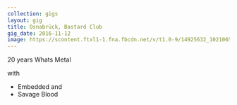 ```yaml
---
collection: gigs
layout: gig
title: Osnabrück, Bastard Club
gig_date: 2016-11-12
image: https://scontent.ftxl1-1.fna.fbcdn.net/v/t1.0-9/14925632_10210653483357014_1290595757007287053_n.jpg?oh=3395450b2a5dac0397a2d3ecc1c1a3fc&oe=5906282B
---
```


20 years Whats Metal

with

* Embedded and
* Savage Blood